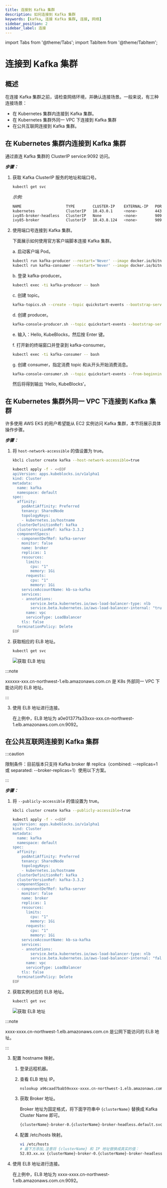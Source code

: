 ```yaml
---
title: 连接到 Kafka 集群 
description: 如何连接到 Kafka 集群
keywords: [kafka, 连接 Kafka 集群, 连接, 网络]
sidebar_position: 2
sidebar_label: 连接
---
```


import Tabs from '@theme/Tabs';
import TabItem from '@theme/TabItem';

# 连接到 Kafka 集群

## 概述

在连接 Kafka 集群之前，请检查网络环境，并确认连接场景。一般来说，有三种连接场景：

- 在 Kubernetes 集群内连接到 Kafka 集群。
- 在 Kubernetes 集群外同一 VPC 下连接到 Kafka 集群
- 在公共互联网连接到 Kafka 集群。

## 在 Kubernetes 集群内连接到 Kafka 集群

通过直连 Kafka 集群的 ClusterIP service:9092 访问。

***步骤：***

1. 获取 Kafka ClusterIP 服务的地址和端口号。

   ```bash
   kubectl get svc 
   ```

   *示例:*

   ```bash
   NAME                    TYPE        CLUSTER-IP    EXTERNAL-IP   PORT(S)                               AGE
   kubernetes              ClusterIP   10.43.0.1     <none>        443/TCP                               9d
   ivy85-broker-headless   ClusterIP   None          <none>        9092/TCP,9093/TCP,9094/TCP,5556/TCP   7d16h
   ivy85-broker            ClusterIP   10.43.8.124   <none>        9093/TCP,9092/TCP,5556/TCP            7d16h
   ```

2. 使用端口号连接到 Kafka 集群。

   下面展示如何使用官方客户端脚本连接 Kafka 集群。

   a. 启动客户端 Pod。

     ```bash
     kubectl run kafka-producer --restart='Never' --image docker.io/bitnami/kafka:3.3.2-debian-11-r54 --command -- sleep infinity
     kubectl run kafka-consumer --restart='Never' --image docker.io/bitnami/kafka:3.3.2-debian-11-r54 --command -- sleep infinity
     ```

   b. 登录 kafka-producer。

     ```bash
     kubectl exec -ti kafka-producer -- bash
     ```

   c. 创建 topic。

     ```bash
     kafka-topics.sh --create --topic quickstart-events --bootstrap-server xxx-broker:9092
     ```

   d. 创建 producer。

     ```bash
     kafka-console-producer.sh --topic quickstart-events --bootstrap-server xxx-broker:9092 
     ```

   e. 输入：Hello, KubeBlocks，然后按 Enter 键。

   f. 打开新的终端窗口并登录到 kafka-consumer。

     ```bash
     kubectl exec -ti kafka-consumer -- bash
     ```

   g. 创建 consumer，指定消费 topic 和从开头开始消费消息。

     ```bash
     kafka-console-consumer.sh --topic quickstart-events --from-beginning --bootstrap-server xxx-broker:9092
     ```

    然后将得到输出 'Hello, KubeBlocks'。

## 在 Kubernetes 集群外同一 VPC 下连接到 Kafka 集群

许多使用 AWS EKS 的用户希望能从 EC2 实例访问 Kafka 集群，本节将展示具体操作步骤。

***步骤：***

1. 将 `host-network-accessible` 的值设置为 true。

    <Tabs>
    <TabItem value="kbcli" label="kbcli" default>

    ```bash
    kbcli cluster create kafka --host-network-accessible=true
    ```

    </TabItem>
    <TabItem value="kubectl" label="kubectl" >

    ```bash
    kubectl apply -f - <<EOF
    apiVersion: apps.kubeblocks.io/v1alpha1
    kind: Cluster
    metadata:
      name: kafka
      namespace: default
    spec:
      affinity:
        podAntiAffinity: Preferred
        tenancy: SharedNode
        topologyKeys:
        - kubernetes.io/hostname
      clusterDefinitionRef: kafka
      clusterVersionRef: kafka-3.3.2
      componentSpecs:
      - componentDefRef: kafka-server
        monitor: false
        name: broker
        replicas: 1
        resources:
          limits:
            cpu: "1"
            memory: 1Gi
          requests:
            cpu: "1"
            memory: 1Gi
        serviceAccountName: kb-sa-kafka
        services:
        - annotations: 
            service.beta.kubernetes.io/aws-load-balancer-type: nlb
            service.beta.kubernetes.io/aws-load-balancer-internal: "true"
          name: vpc
          serviceType: LoadBalancer
        tls: false
      terminationPolicy: Delete
    EOF
    ```

    </TabItem>

    </Tabs>

2. 获取相应的 ELB 地址。

   ```bash
   kubectl get svc 
   ```

   ![获取 ELB 地址](../../../img/connect-to-a-kafka-cluster-gain-elb-address.png)

  :::note

  xxxxxx-xxx.cn-northwest-1.elb.amazonaws.com.cn 是 K8s 外部同一 VPC 下能访问的 ELB 地址。

  :::

3. 使用 ELB 地址进行连接。

    在上例中，ELB 地址为 a0e01377fa33xxx-xxx.cn-northwest-1.elb.amazonaws.com.cn:9092。

## 在公共互联网连接到 Kafka 集群

:::caution

限制条件：目前版本只支持 Kafka broker 单 replica（combined: --replicas=1 或 separated: --broker-replicas=1）使用以下方案。

:::

***步骤：***

1. 将 `--publicly-accessible` 的值设置为 true。

    <Tabs>
    <TabItem value="kbcli" label="kbcli" default>

    ```bash
    kbcli cluster create kafka --publicly-accessible=true
    ```

    </TabItem>

    <TabItem value="kubectl" label="kubectl" >

    ```bash
    kubectl apply -f - <<EOF
    apiVersion: apps.kubeblocks.io/v1alpha1
    kind: Cluster
    metadata:
      name: kafka
      namespace: default
    spec:
      affinity:
        podAntiAffinity: Preferred
        tenancy: SharedNode
        topologyKeys:
        - kubernetes.io/hostname
      clusterDefinitionRef: kafka
      clusterVersionRef: kafka-3.3.2
      componentSpecs:
      - componentDefRef: kafka-server
        monitor: false
        name: broker
        replicas: 1
        resources:
          limits:
            cpu: "1"
            memory: 1Gi
          requests:
            cpu: "1"
            memory: 1Gi
        serviceAccountName: kb-sa-kafka
        services:
        - annotations: 
            service.beta.kubernetes.io/aws-load-balancer-type: nlb
            service.beta.kubernetes.io/aws-load-balancer-internal: "false"
          name: vpc
          serviceType: LoadBalancer
        tls: false
      terminationPolicy: Delete
    EOF
    ```

    </TabItem>

    </Tabs>

2. 获取实例对应的 ELB 地址。

   ```bash
   kubectl get svc
   ```

   ![获取 ELB 地址](./../../../img/kafka-connect-cross-vpc.png)

  :::note

  xxxx-xxxx.cn-northwest-1.elb.amazonaws.com.cn 是公网下能访问的 ELB 地址。

  :::

3. 配置 hostname 映射。
   1. 登录远程机器。
   2. 查看 ELB 地址 IP。

      ```bash
      nslookup a96caad7bab59xxxx-xxxx.cn-northwest-1.elb.amazonaws.com.cn
      ```

   3. 获取 Broker 地址。

      Broker 地址为固定格式，将下面字符串中 `{clusterName}` 替换成 Kafka Cluster Name 即可。

      ```bash
      {clusterName}-broker-0.{clusterName}-broker-headless.default.svc
      ```

   4. 配置 /etc/hosts 映射。

       ```bash
       vi /etc/hosts
       # 最下方添加,注意将 {clusterName} 和 IP 地址替换成真实的值：
       52.83.xx.xx {clusterName}-broker-0.{clusterName}-broker-headless.default.svc
       ```

4. 使用 ELB 地址进行连接。

    在上例中，ELB 地址为 xxxx-xxxx.cn-northwest-1.elb.amazonaws.com.cn:9092。
